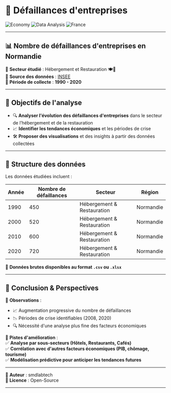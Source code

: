 # 🏢 Défaillances d'entreprises  
![Economy](https://img.shields.io/badge/Economie-Business_Failures-red?style=flat&logo=bar-chart)
![Data Analysis](https://img.shields.io/badge/Data_Analysis-Statistics-blue?style=flat&logo=python) 
![France](https://img.shields.io/badge/Region-Normandie-blue?style=flat&logo=flag)

---

## 📊 Nombre de défaillances d'entreprises en Normandie  
📌 **Secteur étudié** : Hébergement et Restauration 🍽️🏨  
📌 **Source des données** : [INSEE](https://www.insee.fr/fr/accueil)  
📌 **Période de collecte** : **1990 - 2020**  

---

## 🎯 Objectifs de l'analyse  

- 🔍 **Analyser l'évolution des défaillances d'entreprises** dans le secteur de l’hébergement et de la restauration  
- 📈 **Identifier les tendances économiques** et les périodes de crise  
- 🛠️ **Proposer des visualisations** et des insights à partir des données collectées  

---

## 📂 Structure des données  

Les données étudiées incluent :  

| Année | Nombre de défaillances | Secteur | Région |
|--------|-----------------------|----------|---------|
| 1990  | 450  | Hébergement & Restauration | Normandie |
| 2000  | 520  | Hébergement & Restauration | Normandie |
| 2010  | 600  | Hébergement & Restauration | Normandie |
| 2020  | 720  | Hébergement & Restauration | Normandie |

📌 **Données brutes disponibles au format `.csv` ou `.xlsx`**  

---

## 📢 Conclusion & Perspectives  

📌 **Observations** :  
- 📈 Augmentation progressive du nombre de défaillances  
- 📉 Périodes de crise identifiables (2008, 2020)  
- 🔍 Nécessité d'une analyse plus fine des facteurs économiques  

📌 **Pistes d'amélioration** :  
✅ **Analyse par sous-secteurs (Hôtels, Restaurants, Cafés)**  
✅ **Corrélation avec d'autres facteurs économiques (PIB, chômage, tourisme)**  
✅ **Modélisation prédictive pour anticiper les tendances futures**  

---

📌 **Auteur** : smdlabtech  
📜 **Licence** : Open-Source  

---
